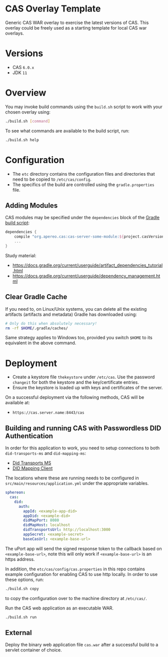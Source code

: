 CAS Overlay Template
=======================

Generic CAS WAR overlay to exercise the latest versions of CAS. This overlay could be freely used as a starting template for local CAS war overlays.

# Versions

- CAS `6.0.x`
- JDK `11`

# Overview

You may invoke build commands using the `build.sh` script to work with your chosen overlay using:

```bash
./build.sh [command]
```

To see what commands are available to the build script, run:

```bash
./build.sh help
```

# Configuration

- The `etc` directory contains the configuration files and directories that need to be copied to `/etc/cas/config`.
- The specifics of the build are controlled using the `gradle.properties` file.

## Adding Modules

CAS modules may be specified under the `dependencies` block of the [Gradle build script](build.gradle):

```gradle
dependencies {
    compile "org.apereo.cas:cas-server-some-module:${project.casVersion}"
    ...
}
```

Study material:

- https://docs.gradle.org/current/userguide/artifact_dependencies_tutorial.html
- https://docs.gradle.org/current/userguide/dependency_management.html

## Clear Gradle Cache

If you need to, on Linux/Unix systems, you can delete all the existing artifacts (artifacts and metadata) Gradle has downloaded using:

```bash
# Only do this when absolutely necessary!
rm -rf $HOME/.gradle/caches/
```

Same strategy applies to Windows too, provided you switch `$HOME` to its equivalent in the above command.

# Deployment

- Create a keystore file `thekeystore` under `/etc/cas`. Use the password `changeit` for both the keystore and the key/certificate entries.
- Ensure the keystore is loaded up with keys and certificates of the server.

On a successful deployment via the following methods, CAS will be available at:

* `https://cas.server.name:8443/cas`

## Building and running CAS with Passwordless DID Authentication

In order for this application to work, you need to setup connections to both `did-transports-ms` and `did-mapping-ms`:
* [Did Transports MS](https://github.com/Sphereon/did-transports-ms)
* [DID Mapping Client](https://github.com/Sphereon/did-mapping-ms)

The locations where these are running needs to be configured in `src/main/resources/application.yml` under the appropriate variables.

```yaml
sphereon:
  cas:
    did:
      auth:
        appId: <example-app-did>
        appDid: <example-did>
        didMapPort: 8080
        didMapHost: localhost
        didTransportsUrl: http://localhost:3000
        appSecret: <example-secret>
        baseCasUrl: <example-base-url>
```
The uPort app will send the signed response token to the callback based on `<example-base-url>`, note this will only work if `<example-base-url>` is an https address.

In addition, the `etc/cas/config/cas.properties` in this repo contains example configuration for enabling CAS to use http locally. In order to use these options, run:
```bash
./build.sh copy
```
to copy the configuration over to the machine directory at `/etc/cas/`.

Run the CAS web application as an executable WAR.

```bash
./build.sh run
```

## External

Deploy the binary web application file `cas.war` after a successful build to a servlet container of choice.